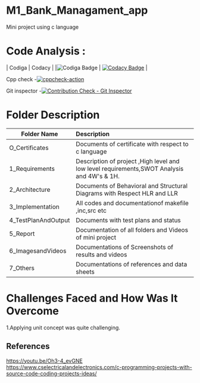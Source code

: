 # M1_Bank_Managament_app

 Mini project using c language

# Code Analysis :
|   Codiga  |      Codacy  |
|![Codiga Badge](https://api.codiga.io/project/31223/status/svg)  | [![Codacy Badge](https://app.codacy.com/project/badge/Grade/42299d7de8e7434cbdda425bd4f935be)](https://www.codacy.com/gh/Lakshmihulkoti/M1_Bank_Managament_app/dashboard?utm_source=github.com&amp;utm_medium=referral&amp;utm_content=Lakshmihulkoti/M1_Bank_Managament_app&amp;utm_campaign=Badge_Grade) |

 

Cpp check -[![cppcheck-action](https://github.com/Lakshmihulkoti/M1_Bank_Managament_app/actions/workflows/windows_c-cpp.yml/badge.svg)](https://github.com/Lakshmihulkoti/M1_Bank_Managament_app/actions/workflows/windows_c-cpp.yml)
       
Git inspector -[![Contribution Check - Git Inspector](https://github.com/Lakshmihulkoti/M1_Bank_Managament_app/actions/workflows/Git_Inspector.yml/badge.svg)](https://github.com/Lakshmihulkoti/M1_Bank_Managament_app/actions/workflows/Git_Inspector.yml)













# Folder Description

|     Folder Name               |              Description                  |
|-------------------------------|:------------------------------------------|
| O_Certificates | Documents of certificate with respect to c language 
| 1_Requirements | Description of project ,High level and low level requirements,SWOT Analysis and 4W's & 1H.  |
| 2_Architecture | Documents of Behavioral and Structural Diagrams with Respect HLR and LLR||
|3_Implementation| All codes and documentationof makefile ,inc,src etc  |
| 4_TestPlanAndOutput | Documents with test plans and status |
| 5_Report        |  Documentation of all folders and Videos of mini project |
| 6_ImagesandVideos | Documentations of Screenshots of results and videos |
| 7_Others     |  Documentations of references and data sheets |


# Challenges Faced and How Was It Overcome
1.Applying unit concept was quite challenging.
 

## References 
https://youtu.be/Oh3-4_evGNE
https://www.cselectricalandelectronics.com/c-programming-projects-with-source-code-coding-projects-ideas/
